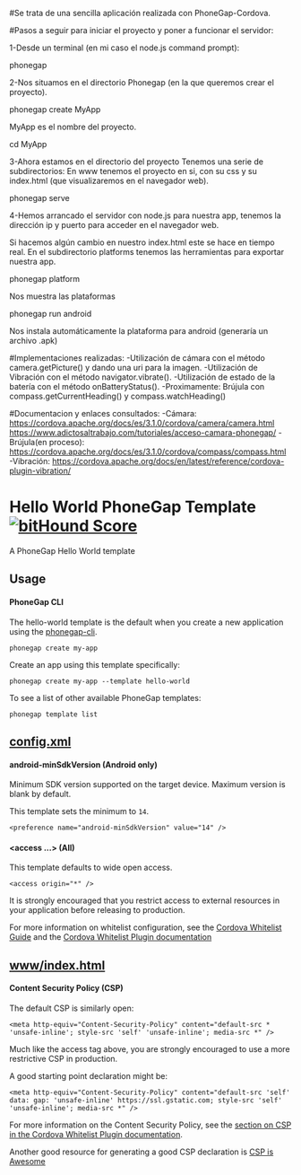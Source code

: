 #Se trata de una sencilla aplicación realizada con PhoneGap-Cordova.

#Pasos a seguir para iniciar el proyecto y poner a funcionar el servidor:

1-Desde un terminal (en mi caso el node.js command prompt):

phonegap

2-Nos situamos en el directorio Phonegap (en la que queremos crear el proyecto).

phonegap create MyApp

MyApp es el nombre del proyecto.

cd MyApp

3-Ahora estamos en el directorio del proyecto
Tenemos una serie de subdirectorios:
En www tenemos el proyecto en si, con su css y su index.html (que visualizaremos en el navegador web).

phonegap serve

4-Hemos arrancado el servidor con node.js para nuestra app, tenemos la dirección ip y puerto para acceder en el
navegador web.

Si hacemos algún cambio en nuestro index.html este se hace en tiempo real.
En el subdirectorio platforms tenemos las herramientas para exportar nuestra app.

phonegap platform

Nos muestra las plataformas

phonegap run android

Nos instala automáticamente la plataforma para android (generaría un archivo .apk)

#Implementaciones realizadas:
-Utilización de cámara con el método camera.getPicture() y dando una uri para la imagen.
-Utilización de Vibración con el método navigator.vibrate().
-Utilización de estado de la batería con el método onBatteryStatus().
-Proximamente: Brújula con compass.getCurrentHeading() y compass.watchHeading()

#Documentacion y enlaces consultados:
-Cámara:
https://cordova.apache.org/docs/es/3.1.0/cordova/camera/camera.html
https://www.adictosaltrabajo.com/tutoriales/acceso-camara-phonegap/
-Brújula(en proceso):
https://cordova.apache.org/docs/es/3.1.0/cordova/compass/compass.html
-Vibración:
https://cordova.apache.org/docs/en/latest/reference/cordova-plugin-vibration/

# Hello World PhoneGap Template [![bitHound Score][bithound-img]][bithound-url]

A PhoneGap Hello World template

## Usage

#### PhoneGap CLI

The hello-world template is the default when you create a new application using the [phonegap-cli][phonegap-cli-url].

    phonegap create my-app

Create an app using this template specifically:

    phonegap create my-app --template hello-world

To see a list of other available PhoneGap templates:

    phonegap template list

## [config.xml][config-xml]

#### android-minSdkVersion (Android only)

Minimum SDK version supported on the target device. Maximum version is blank by default.

This template sets the minimum to `14`.

    <preference name="android-minSdkVersion" value="14" />

#### &lt;access ...&gt; (All)

This template defaults to wide open access.

    <access origin="*" />

It is strongly encouraged that you restrict access to external resources in your application before releasing to production.

For more information on whitelist configuration, see the [Cordova Whitelist Guide][cordova-whitelist-guide] and the [Cordova Whitelist Plugin documentation][cordova-plugin-whitelist]

## [www/index.html][index-html]

#### Content Security Policy (CSP)

The default CSP is similarly open:

    <meta http-equiv="Content-Security-Policy" content="default-src * 'unsafe-inline'; style-src 'self' 'unsafe-inline'; media-src *" />

Much like the access tag above, you are strongly encouraged to use a more restrictive CSP in production.

A good starting point declaration might be:

    <meta http-equiv="Content-Security-Policy" content="default-src 'self' data: gap: 'unsafe-inline' https://ssl.gstatic.com; style-src 'self' 'unsafe-inline'; media-src *" />

For more information on the Content Security Policy, see the [section on CSP in the Cordova Whitelist Plugin documentation][cordova-plugin-whitelist-csp].

Another good resource for generating a good CSP declaration is [CSP is Awesome][csp-is-awesome]


[phonegap-cli-url]: http://github.com/phonegap/phonegap-cli
[cordova-app]: http://github.com/apache/cordova-app-hello-world
[bithound-img]: https://www.bithound.io/github/phonegap/phonegap-app-hello-world/badges/score.svg
[bithound-url]: https://www.bithound.io/github/phonegap/phonegap-app-hello-world
[config-xml]: https://github.com/phonegap/phonegap-template-hello-world/blob/master/config.xml
[index-html]: https://github.com/phonegap/phonegap-template-hello-world/blob/master/www/index.html
[cordova-whitelist-guide]: https://cordova.apache.org/docs/en/dev/guide/appdev/whitelist/index.html
[cordova-plugin-whitelist]: http://cordova.apache.org/docs/en/latest/reference/cordova-plugin-whitelist
[cordova-plugin-whitelist-csp]: http://cordova.apache.org/docs/en/latest/reference/cordova-plugin-whitelist#content-security-policy
[csp-is-awesome]: http://cspisawesome.com

